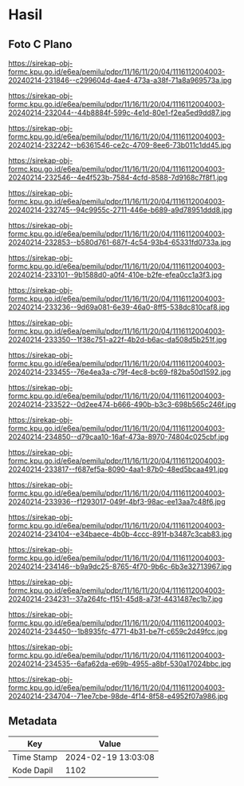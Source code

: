 # Hasil

## Foto C Plano

https://sirekap-obj-formc.kpu.go.id/e6ea/pemilu/pdpr/11/16/11/20/04/1116112004003-20240214-231846--c299604d-4ae4-473a-a38f-71a8a969573a.jpg

https://sirekap-obj-formc.kpu.go.id/e6ea/pemilu/pdpr/11/16/11/20/04/1116112004003-20240214-232044--44b8884f-599c-4e1d-80e1-f2ea5ed9dd87.jpg

https://sirekap-obj-formc.kpu.go.id/e6ea/pemilu/pdpr/11/16/11/20/04/1116112004003-20240214-232242--b6361546-ce2c-4709-8ee6-73b011c1dd45.jpg

https://sirekap-obj-formc.kpu.go.id/e6ea/pemilu/pdpr/11/16/11/20/04/1116112004003-20240214-232546--4e4f523b-7584-4cfd-8588-7d9168c7f8f1.jpg

https://sirekap-obj-formc.kpu.go.id/e6ea/pemilu/pdpr/11/16/11/20/04/1116112004003-20240214-232745--94c9955c-2711-446e-b689-a9d78951ddd8.jpg

https://sirekap-obj-formc.kpu.go.id/e6ea/pemilu/pdpr/11/16/11/20/04/1116112004003-20240214-232853--b580d761-687f-4c54-93b4-65331fd0733a.jpg

https://sirekap-obj-formc.kpu.go.id/e6ea/pemilu/pdpr/11/16/11/20/04/1116112004003-20240214-233101--9b1588d0-a0f4-410e-b2fe-efea0cc1a3f3.jpg

https://sirekap-obj-formc.kpu.go.id/e6ea/pemilu/pdpr/11/16/11/20/04/1116112004003-20240214-233236--9d69a081-6e39-46a0-8ff5-538dc810caf8.jpg

https://sirekap-obj-formc.kpu.go.id/e6ea/pemilu/pdpr/11/16/11/20/04/1116112004003-20240214-233350--1f38c751-a22f-4b2d-b6ac-da508d5b251f.jpg

https://sirekap-obj-formc.kpu.go.id/e6ea/pemilu/pdpr/11/16/11/20/04/1116112004003-20240214-233455--76e4ea3a-c79f-4ec8-bc69-f82ba50d1592.jpg

https://sirekap-obj-formc.kpu.go.id/e6ea/pemilu/pdpr/11/16/11/20/04/1116112004003-20240214-233522--0d2ee474-b666-490b-b3c3-698b565c246f.jpg

https://sirekap-obj-formc.kpu.go.id/e6ea/pemilu/pdpr/11/16/11/20/04/1116112004003-20240214-234850--d79caa10-16af-473a-8970-74804c025cbf.jpg

https://sirekap-obj-formc.kpu.go.id/e6ea/pemilu/pdpr/11/16/11/20/04/1116112004003-20240214-233817--f687ef5a-8090-4aa1-87b0-48ed5bcaa491.jpg

https://sirekap-obj-formc.kpu.go.id/e6ea/pemilu/pdpr/11/16/11/20/04/1116112004003-20240214-233936--f1293017-049f-4bf3-98ac-ee13aa7c48f6.jpg

https://sirekap-obj-formc.kpu.go.id/e6ea/pemilu/pdpr/11/16/11/20/04/1116112004003-20240214-234104--e34baece-4b0b-4ccc-891f-b3487c3cab83.jpg

https://sirekap-obj-formc.kpu.go.id/e6ea/pemilu/pdpr/11/16/11/20/04/1116112004003-20240214-234146--b9a9dc25-8765-4f70-9b6c-6b3e32713967.jpg

https://sirekap-obj-formc.kpu.go.id/e6ea/pemilu/pdpr/11/16/11/20/04/1116112004003-20240214-234231--37a264fc-f151-45d8-a73f-4431487ec1b7.jpg

https://sirekap-obj-formc.kpu.go.id/e6ea/pemilu/pdpr/11/16/11/20/04/1116112004003-20240214-234450--1b8935fc-4771-4b31-be7f-c659c2d49fcc.jpg

https://sirekap-obj-formc.kpu.go.id/e6ea/pemilu/pdpr/11/16/11/20/04/1116112004003-20240214-234535--6afa62da-e69b-4955-a8bf-530a17024bbc.jpg

https://sirekap-obj-formc.kpu.go.id/e6ea/pemilu/pdpr/11/16/11/20/04/1116112004003-20240214-234704--71ee7cbe-98de-4f14-8f58-e4952f07a986.jpg


## Metadata

| Key        | Value               |
| ---------- | ------------------- |
| Time Stamp | 2024-02-19 13:03:08 |
| Kode Dapil | 1102                |




